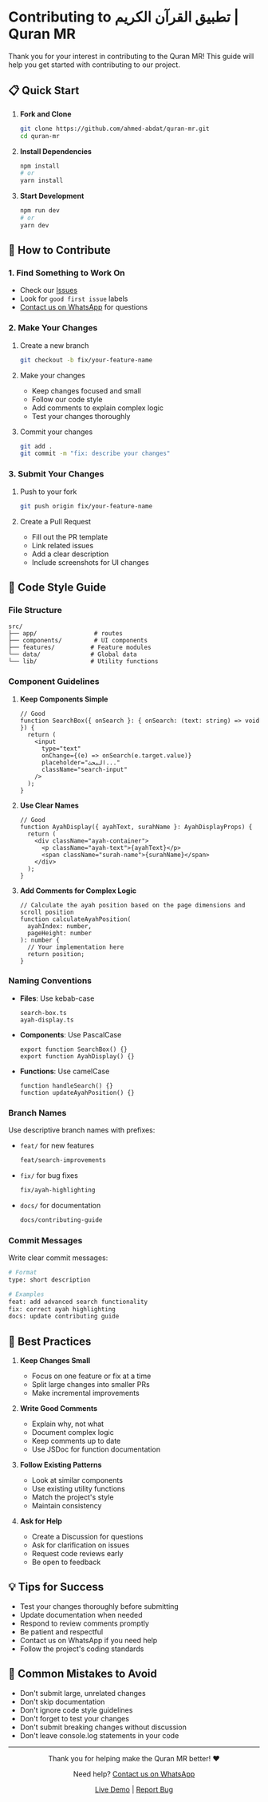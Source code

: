 # Contributing to تطبيق القرآن الكريم | Quran MR

Thank you for your interest in contributing to the Quran MR! This guide will help you get started with contributing to our project.

## 📋 Quick Start

1. **Fork and Clone**

   ```bash
   git clone https://github.com/ahmed-abdat/quran-mr.git
   cd quran-mr
   ```

2. **Install Dependencies**

   ```bash
   npm install
   # or
   yarn install
   ```

3. **Start Development**
   ```bash
   npm run dev
   # or
   yarn dev
   ```

## 🎯 How to Contribute

### 1. Find Something to Work On

- Check our <a href="https://github.com/ahmed-abdat/quran-mr/issues" target="_blank" rel="noopener noreferrer">Issues</a>
- Look for `good first issue` labels
- <a href="https://wa.me/22242049074" target="_blank" rel="noopener noreferrer">Contact us on WhatsApp</a> for questions

### 2. Make Your Changes

1. Create a new branch

   ```bash
   git checkout -b fix/your-feature-name
   ```

2. Make your changes

   - Keep changes focused and small
   - Follow our code style
   - Add comments to explain complex logic
   - Test your changes thoroughly

3. Commit your changes
   ```bash
   git add .
   git commit -m "fix: describe your changes"
   ```

### 3. Submit Your Changes

1. Push to your fork

   ```bash
   git push origin fix/your-feature-name
   ```

2. Create a Pull Request
   - Fill out the PR template
   - Link related issues
   - Add a clear description
   - Include screenshots for UI changes

## 📝 Code Style Guide

### File Structure

```
src/
├── app/                # routes
├── components/         # UI components
├── features/          # Feature modules
└── data/              # Global data
└── lib/               # Utility functions
```

### Component Guidelines

1. **Keep Components Simple**

   ```tsx
   // Good
   function SearchBox({ onSearch }: { onSearch: (text: string) => void }) {
     return (
       <input
         type="text"
         onChange={(e) => onSearch(e.target.value)}
         placeholder="البحث..."
         className="search-input"
       />
     );
   }
   ```

2. **Use Clear Names**

   ```tsx
   // Good
   function AyahDisplay({ ayahText, surahName }: AyahDisplayProps) {
     return (
       <div className="ayah-container">
         <p className="ayah-text">{ayahText}</p>
         <span className="surah-name">{surahName}</span>
       </div>
     );
   }
   ```

3. **Add Comments for Complex Logic**
   ```tsx
   // Calculate the ayah position based on the page dimensions and scroll position
   function calculateAyahPosition(
     ayahIndex: number,
     pageHeight: number
   ): number {
     // Your implementation here
     return position;
   }
   ```

### Naming Conventions

- **Files**: Use kebab-case

  ```
  search-box.ts
  ayah-display.ts
  ```

- **Components**: Use PascalCase

  ```tsx
  export function SearchBox() {}
  export function AyahDisplay() {}
  ```

- **Functions**: Use camelCase
  ```tsx
  function handleSearch() {}
  function updateAyahPosition() {}
  ```

### Branch Names

Use descriptive branch names with prefixes:

- `feat/` for new features
  ```bash
  feat/search-improvements
  ```
- `fix/` for bug fixes
  ```bash
  fix/ayah-highlighting
  ```
- `docs/` for documentation
  ```bash
  docs/contributing-guide
  ```

### Commit Messages

Write clear commit messages:

```bash
# Format
type: short description

# Examples
feat: add advanced search functionality
fix: correct ayah highlighting
docs: update contributing guide
```

## 🌟 Best Practices

1. **Keep Changes Small**

   - Focus on one feature or fix at a time
   - Split large changes into smaller PRs
   - Make incremental improvements

2. **Write Good Comments**

   - Explain why, not what
   - Document complex logic
   - Keep comments up to date
   - Use JSDoc for function documentation

3. **Follow Existing Patterns**

   - Look at similar components
   - Use existing utility functions
   - Match the project's style
   - Maintain consistency

4. **Ask for Help**
   - Create a Discussion for questions
   - Ask for clarification on issues
   - Request code reviews early
   - Be open to feedback

## 💡 Tips for Success

- Test your changes thoroughly before submitting
- Update documentation when needed
- Respond to review comments promptly
- Be patient and respectful
- Contact us on WhatsApp if you need help
- Follow the project's coding standards

## 🚫 Common Mistakes to Avoid

- Don't submit large, unrelated changes
- Don't skip documentation
- Don't ignore code style guidelines
- Don't forget to test your changes
- Don't submit breaking changes without discussion
- Don't leave console.log statements in your code

---

<div align="center">

Thank you for helping make the Quran MR better! ❤️

Need help? <a href="https://wa.me/22242049074" target="_blank" rel="noopener noreferrer">Contact us on WhatsApp</a>

<a href="https://qurane-mr.vercel.app/" target="_blank" rel="noopener noreferrer">Live Demo</a> | <a href="https://github.com/ahmed-abdat/quran-mr/issues" target="_blank" rel="noopener noreferrer">Report Bug</a>

</div>
